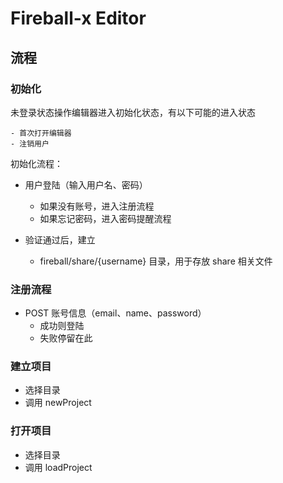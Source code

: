 # Fireball-x Editor

## 流程

### 初始化

未登录状态操作编辑器进入初始化状态，有以下可能的进入状态

    - 首次打开编辑器
    - 注销用户

初始化流程：

- 用户登陆（输入用户名、密码）
    - 如果没有账号，进入注册流程
    - 如果忘记密码，进入密码提醒流程

- 验证通过后，建立
    - fireball/share/{username} 目录，用于存放 share 相关文件

### 注册流程

- POST 账号信息（email、name、password）
    - 成功则登陆
    - 失败停留在此

### 建立项目

- 选择目录
- 调用 newProject

### 打开项目

- 选择目录
- 调用 loadProject